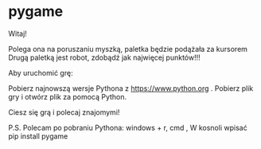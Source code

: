 # pygame
Witaj! 

Polega ona na poruszaniu myszką, paletka będzie podążała za kursorem
Drugą paletką jest robot, zdobądź jak najwięcej punktów!!!

Aby uruchomić grę:

Pobierz najnowszą wersje Pythona z https://www.python.org .
Pobierz plik gry i otwórz plik za pomocą Python.

Ciesz się grą i polecaj znajomymi!

P.S. Polecam po pobraniu Pythona: windows + r, cmd , W kosnoli wpisać pip install pygame
